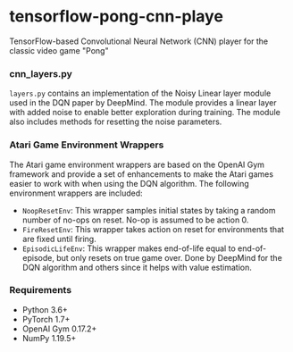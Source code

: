 # tensorflow-pong-cnn-playe
TensorFlow-based Convolutional Neural Network (CNN) player for the classic video game "Pong"

### cnn_layers.py

`layers.py` contains an implementation of the Noisy Linear layer module used in the DQN paper by DeepMind. The module provides a linear layer with added noise to enable better exploration during training. The module also includes methods for resetting the noise parameters.

### Atari Game Environment Wrappers

The Atari game environment wrappers are based on the OpenAI Gym framework and provide a set of enhancements to make the Atari games easier to work with when using the DQN algorithm. The following environment wrappers are included:

- `NoopResetEnv`: This wrapper samples initial states by taking a random number of no-ops on reset. No-op is assumed to be action 0.
- `FireResetEnv`: This wrapper takes action on reset for environments that are fixed until firing.
- `EpisodicLifeEnv`: This wrapper makes end-of-life equal to end-of-episode, but only resets on true game over. Done by DeepMind for the DQN algorithm and others since it helps with value estimation.

### Requirements

- Python 3.6+
- PyTorch 1.7+
- OpenAI Gym 0.17.2+
- NumPy 1.19.5+
